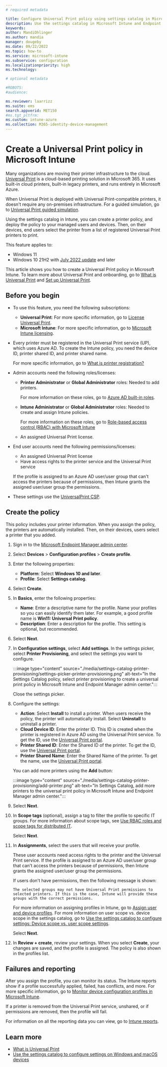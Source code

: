 ```yaml
---
# required metadata

title: Configure Universal Print policy using settings catalog in Microsoft Intune
description: Use the settings catalog in Microsoft Intune and Endpoint Manager to create a Universal Print policy for Windows 10/11 client devices. The policy automatically installs printers on your managed devices.
keywords:
author: MandiOhlinger
ms.author: mandia
manager: dougeby
ms.date: 09/22/2022
ms.topic: how-to
ms.service: microsoft-intune
ms.subservice: configuration
ms.localizationpriority: high
ms.technology:

# optional metadata

#ROBOTS:
#audience:

ms.reviewer: laarrizz
ms.suite: ems
search.appverid: MET150
#ms.tgt_pltfrm:
ms.custom: intune-azure
ms.collection: M365-identity-device-management
---
```


# Create a Universal Print policy in Microsoft Intune

Many organizations are moving their printer infrastructure to the cloud. [Universal Print](/universal-print/fundamentals/universal-print-whatis) is a cloud-based printing solution in Microsoft 365. It uses built-in cloud printers, built-in legacy printers, and runs entirely in Microsoft Azure.

When Universal Print is deployed with Universal Print-compatible printers, it doesn't require any on-premises infrastructure. For a guided simulation, go to [Universal Print guided simulation](https://regale.cloud/Microsoft/viewer/1265/index.html#/0/0).

Using the settings catalog in Intune, you can create a printer policy, and deploy the policy to your managed users and devices. Then, on their devices, end users select the printer from a list of registered Universal Print printers to print.

This feature applies to:

- Windows 11
- Windows 10 21H2 with [July 2022 update](https://support.microsoft.com/topic/july-12-2022-kb5015807-os-builds-19042-1826-19043-1826-and-19044-1826-8c8ea8fe-ec83-467d-86fb-a2f48a85eb41) and later

This article shows you how to create a Universal Print policy in Microsoft Intune. To learn more about Universal Print and onboarding, go to [What is Universal Print](/universal-print/fundamentals/universal-print-whatis) and [Set up Universal Print](/universal-print/fundamentals/universal-print-getting-started).

## Before you begin

- To use this feature, you need the following subscriptions:

  - **Universal Print**: For more specific information, go to [License Universal Print](/universal-print/fundamentals/universal-print-license).
  - **Microsoft Intune**: For more specific information, go to [Microsoft Intune licensing](../fundamentals/licenses.md).

- Every printer must be registered in the Universal Print service (UP), which uses Azure AD. To create the Intune policy, you need the device ID, printer shared ID, and printer shared name.

  For more specific information, go to [What is printer registration?](/universal-print/fundamentals/universal-print-printer-registration)

- Admin accounts need the following roles/licenses:

  - **Printer Administrator** or **Global Administrator** roles: Needed to add printers.

    For more information on these roles, go to [Azure AD built-in roles](/azure/active-directory/roles/permissions-reference).

  - **Intune Administrator** or **Global Administrator** roles: Needed to create and assign Intune policies.

    For more information on these roles, go to [Role-based access control (RBAC) with Microsoft Intune](../fundamentals/role-based-access-control.md)

  - An assigned Universal Print license.

- End user accounts need the following permissions/licenses:

  - An assigned Universal Print license
  - Have access rights to the printer service and the Universal Print service

  If the profile is assigned to an Azure AD user/user group that can't access the printers because of permissions, then Intune grants the assigned user/user group the permissions.

- These settings use the [UniversalPrint CSP](/windows/client-management/mdm/universalprint-csp).

## Create the policy

This policy includes your printer information. When you assign the policy, the printers are automatically installed. Then, on their devices, users select a printer that you added.

1. Sign in to the [Microsoft Endpoint Manager admin center](https://go.microsoft.com/fwlink/?linkid=2109431).
2. Select **Devices** > **Configuration profiles** > **Create profile**.
3. Enter the following properties:

    - **Platform**: Select **Windows 10 and later**.
    - **Profile**: Select **Settings catalog**.

4. Select **Create**.
5. In **Basics**, enter the following properties:

    - **Name**: Enter a descriptive name for the profile. Name your profiles so you can easily identify them later. For example, a good profile name is **Win11: Universal Print policy**.
    - **Description**: Enter a description for the profile. This setting is optional, but recommended.

6. Select **Next**.

7. In **Configuration settings**, select **Add settings**. In the settings picker, select **Printer Provisioning**, and select the settings you want to configure.

    :::image type="content" source="./media/settings-catalog-printer-provisioning/settings-picker-printer-provisioning.png" alt-text="In the Settings Catalog policy, select printer provisioning to create a universal print policy in Microsoft Intune and Endpoint Manager admin center.":::

    Close the settings picker.

8. Configure the settings:

    - **Action**: Select **Install** to install a printer. When users receive the policy, the printer will automatically install. Select **Uninstall** to uninstall a printer.
    - **Cloud Device ID**: Enter the printer ID. This ID is created when the printer is registered in Azure AD using the Universal Print service. To get the ID, use the [Universal Print portal](/universal-print/portal/navigate-up).
    - **Printer Shared ID**: Enter the Shared ID of the printer. To get the ID, use the [Universal Print portal](/universal-print/portal/navigate-up).
    - **Printer Shared Name**: Enter the Shared Name of the printer. To get the name, use the [Universal Print portal](/universal-print/portal/navigate-up).

    You can add more printers using the **Add** button:

    :::image type="content" source="./media/settings-catalog-printer-provisioning/add-printer.png" alt-text="In Settings Catalog, add more printers to the universal print policy in Microsoft Intune and Endpoint Manager admin center.":::

9. Select **Next**.

10. In **Scope tags** (optional), assign a tag to filter the profile to specific IT groups. For more information about scope tags, see [Use RBAC roles and scope tags for distributed IT](../fundamentals/scope-tags.md).

    Select **Next**.

11. In **Assignments**, select the users that will receive your profile.

    These user accounts need access rights to the printer and the Universal Print service. If the profile is assigned to an Azure AD user/user group that can't access the printers because of permissions, then Intune grants the assigned user/user group the permissions.

    If users don't have permissions, then the following message is shown:

    ```log
    The selected groups may not have Universal Print permissions to selected printers. If this is the case, Intune will provide these groups with the correct permissions.
    ```

    For more information on assigning profiles in Intune, go to [Assign user and device profiles](device-profile-assign.md). For more information on user scope vs. device scope in the settings catalog, go to [Use the settings catalog to configure settings: Device scope vs. user scope settings](settings-catalog.md#device-scope-vs-user-scope-settings).

    Select **Next**.

12. In **Review + create**, review your settings. When you select **Create**, your changes are saved, and the profile is assigned. The policy is also shown in the profiles list.

## Failures and reporting

After you assign the profile, you can monitor its status. The Intune reports show if a profile successfully applied, failed, has conflicts, and more. For more specific information, go to [Monitor device configuration profiles in Microsoft Intune](device-profile-monitor.md).

If a printer is removed from the Universal Print service, unshared, or if permissions are removed, then the profile will fail.

For information on all the reporting data you can view, go to [Intune reports](../fundamentals/reports.md).

## Learn more

- [What is Universal Print](/universal-print/fundamentals/universal-print-whatis)
- [Use the settings catalog to configure settings on Windows and macOS devices](settings-catalog.md)
